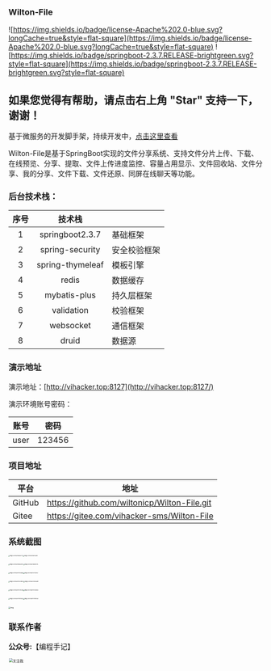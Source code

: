 ### Wilton-File

![https://img.shields.io/badge/license-Apache%202.0-blue.svg?longCache=true&style=flat-square](https://img.shields.io/badge/license-Apache%202.0-blue.svg?longCache=true&style=flat-square)
![https://img.shields.io/badge/springboot-2.3.7.RELEASE-brightgreen.svg?style=flat-square](https://img.shields.io/badge/springboot-2.3.7.RELEASE-brightgreen.svg?style=flat-square)

## 如果您觉得有帮助，请点击右上角 "Star" 支持一下，谢谢！
基于微服务的开发脚手架，持续开发中，[点击这里查看](https://gitee.com/wiltonicp/vihacker-cloud)

Wilton-File是基于SpringBoot实现的文件分享系统、支持文件分片上传、下载、在线预览、分享、提取、文件上传进度监控、容量占用显示、文件回收站、文件分享、我的分享、文件下载、文件还原、同屏在线聊天等功能。

### 后台技术栈：

| 序号 |      技术栈      |              |
| :--: | :--------------: | ------------ |
|  1   | springboot2.3.7  | 基础框架     |
|  2   |  spring-security  | 安全校验框架 |
|  3   | spring-thymeleaf | 模板引擎     |
|  4   |      redis       | 数据缓存     |
|  5   |   mybatis-plus   | 持久层框架   |
|  6   |    validation    | 校验框架     |
|  7   |    websocket     | 通信框架     |
|  8   |      druid       | 数据源       |

###  演示地址

演示地址：[http://vihacker.top:8127](http://vihacker.top:8127/)

演示环境账号密码：

| 账号 |  密码  |
| :--: | :----: |
| user | 123456 |

###  项目地址

| 平台   | 地址                                       |
| ------ | ------------------------------------------ |
| GitHub | https://github.com/wiltonicp/Wilton-File.git |
| Gitee  | https://gitee.com/vihacker-sms/Wilton-File |

###  系统截图

<img src="https://qnoss.vihacker.top/image-20210601165617771.png" alt="image-20210601165617771" style="zoom: 15%;" /><img src="https://qnoss.vihacker.top/image-20210601165738810.png" alt="image-20210601165738810" style="zoom:15%;" />

<img src="https://qnoss.vihacker.top/image-20210601165830120.png" alt="image-20210601165830120" style="zoom:15%;" /><img src="https://qnoss.vihacker.top/image-20210601165923115.png" alt="image-20210601165923115" style="zoom:15%;" />

<img src="https://qnoss.vihacker.top/image-20210601170058168.png" alt="image-20210601170058168" style="zoom:15%;" /><img src="https://qnoss.vihacker.top/image-20210601170130132.png" alt="image-20210601170130132" style="zoom:15%;" />

<img src="https://qnoss.vihacker.top/image-20210601170239239.png" alt="image-20210601170239239" style="zoom:15%;" /><img src="https://qnoss.vihacker.top/image-20210601170318809.png" alt="image-20210601170318809" style="zoom:15%;" />

<img src="https://qnoss.vihacker.top/image-20210601170415782.png" alt="image-20210601170415782" style="zoom:15%;" /><img src="https://qnoss.vihacker.top/image-20210601170520655.png" alt="image-20210601170520655" style="zoom:15%;" />

<img src="https://qnoss.vihacker.top/image-20210601170901827.png" alt="image-20210601170901827" style="zoom:15%;" /><img src="https://qnoss.vihacker.top/image-20210601170952585.png" alt="image-20210601170952585" style="zoom:15%;" />

<img src="https://qnoss.vihacker.top/watermark,type_ZmFuZ3poZW5naGVpdGk,shadow_10,text_aHR0cHM6Ly9ibG9nLmNzZG4ubmV0L2hfal9jXzEyMw==,size_16,color_FFFFFF,t_70-20210601171025804.png" alt="img" style="zoom:25%;" />

### 联系作者

**公众号:**【编程手记】

<img src="http://oss.vihacker.top/image/%E5%85%B3%E6%B3%A8%E6%88%91.png" alt="关注我" width="1000" style="zoom: 50%;" />















